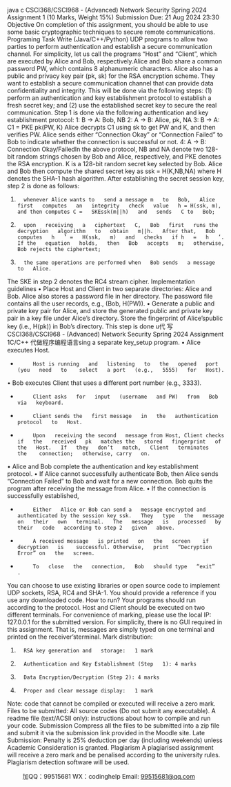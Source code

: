 java c
CSCI368/CSCI968 - (Advanced) Network Security 
Spring 2024 
Assignment 1 (10 Marks, Weight   15%) 
Submission Due: 21 Aug 2024 23:30
Objective 
On   completion   of   this   assignment, you   should be able to use   some basic   cryptographic   techniques   to   secure remote communications.
Programing Task Write (Java/C++/Python) UDP programs to allow two parties to perform   authentication   and   establish   a   secure communication   channel. For simplicity, let us   call   the   programs   “Host”   and   “Client”,   which   are executed by Alice and Bob, respectively.Alice and Bob   share   a   common password PW, which   contains   8   alphanumeric   characters.   Alice   also   has   a public   and privacy   key pair   (pk,   sk)   for the   RSA   encryption   scheme.   They   want   to   establish   a   secure   communication   channel   that   can provide   data   confidentiality   and   integrity.   This   will be   done   via   the   following   steps:   (1)   perform   an   authentication   and   key   establishment   protocol   to   establish   a   fresh secret key; and (2) use the established   secret key   to   secure the   real   communication.
Step 1 is done via the following authentication and key   establishment protocol:
1:          B → A: Bob, NB
2:          A → B: Alice, pk, NA
3:          B → A: C1 =   PKE   pk(PW,   K)
Alice   decrypts   C1   using   sk   to   get   PW   and   K,   and   then   verifies   PW.   Alice   sends   either   “Connection   Okay” or “Connection Failed” to Bob to indicate whether the connection   is   successful   or not.
4:         A → B: Connection Okay/FailedIn   the   above   protocol,   NB   and   NA   denote   two 128-bit   random   strings   chosen   by   Bob   and   Alice, respectively, and PKE denotes the RSA encryption. K is   a   128-bit random   secret key   selected by   Bob.   Alice   and   Bob   then   compute   the   shared   secret   key   as   ssk   =   H(K,NB,NA)   where   H   denotes   the      SHA-1 hash algorithm.
After establishing the secret session key, step 2 is   done   as   follows:
1.       whenever Alice wants to   send a message m   to   Bob,   Alice   first   computes   an   integrity   check   value   h = H(ssk, m), and then computes C =   SKEssk(m||h)   and   sends   C to   Bob;
2.       upon   receiving   a   ciphertext   C,   Bob   first   runs the   decryption   algorithm   to   obtain   m||h.   After that,   Bob   computes   h   ’ =   H(ssk,   m)   and   checks   if h   =   h   ’.   If the   equation   holds,   then   Bob   accepts   m;   otherwise, Bob rejects the ciphertext;
3.       the same operations are performed when   Bob sends   a message   to   Alice.
The   SKE in step 2 denotes the   RC4   stream   cipher.
Implementation guidelines 
•          Place Host   and   Client   in   two   separate   directories: Alice   and   Bob.   Alice   also   stores   a   password   file in her directory. The password file contains all the user records,   e.g.,   (Bob,   H(PW)).
•          Generate a public and private key pair   for Alice, and store the generated public and private key      pair in a key file under Alice’s directory. Store the fingerprint of   Alice’spublic key (i.e., H(pk))   in Bob’s directory. This step is done u代 写CSCI368/CSCI968 - (Advanced) Network Security Spring 2024 Assignment 1C/C++
代做程序编程语言sing   a   separate key_setup program.
•            Alice executes Host.
-          Host is running   and   listening   to   the   opened   port   (you   need   to    select   a port   (e.g.,   5555)   for   Host).
•          Bob   executes   Client that uses   a   different port number   (e.g.,   3333).
-          Client asks   for   input   (username   and PW)   from   Bob   via   keyboard.
-          Client sends the   first message   in   the   authentication protocol   to   Host.
-          Upon   receiving the second   message from Host, Client checks if   the   received   pk   matches the   stored   fingerprint   of   the   Host.   If   they   don’t   match,   Client   terminates   the    connection;   otherwise, carry   on.
•          Alice and Bob   complete   the   authentication   and   key   establishment protocol.
•          If Alice   cannot   successfully   authenticate   Bob,   then   Alice   sends   “Connection   Failed”   to   Bob   and wait for a new connection. Bob quits the program after receiving   the   message   from   Alice.
•            If   the   connection   is   successfully   established,
-          Either   Alice or Bob can send a   message encrypted and authenticated by the session key ssk.   They   type   the   message   on   their   own   terminal.   The   message   is   processed   by   their   code   according to step 2   given   above.
-          A received message   is printed   on   the   screen    if   decryption   is    successful. Otherwise,   print   “Decryption   Error” on   the   screen.
-          To   close   the   connection,   Bob   should type   “exit”   .
You can choose to use existing libraries or open source code to implement UDP sockets, RSA, RC4 and SHA-1. You should provide a reference if you use any downloaded code. 
How to run? Your   programs   should   run   according   to   the   protocol.   Host   and   Client   should   be   executed   on   two   different   terminals.   For   convenience   of   marking, please use the   local   IP: 127.0.0.1 for the   submitted   version. For simplicity, there is no GUI   required in this assignment. That is, messages are simply typed   on   one   terminal   and   printed   on   the   receiver’sterminal.
Mark distribution:
1.       RSA key generation and   storage:   1 mark
2.       Authentication and Key Establishment (Step   1): 4 marks
3.       Data Encryption/Decryption (Step 2): 4 marks
4.       Proper and clear message display:   1 mark
Note: code that cannot be compiled or executed will receive a zero mark. 
Files to be submitted: 
All source codes (Do not submit   any   executable).
A readme file (text/ACSII only): instructions about how to compile   and   run   your   code.
Submission 
Compress all the files to be submitted   into   a zip   file   and   submit   it   via   the   submission   link provided   in   the Moodle   site.
Late Submission: Penalty is 25% deduction per day (including weekends) unless Academic   Consideration is granted.
Plagiarism 
A plagiarised assignment will receive a zero   mark   and   be   penalised   according   to   the   university   rules.   Plagiarism detection software will be used.







         
加QQ：99515681  WX：codinghelp  Email: 99515681@qq.com
